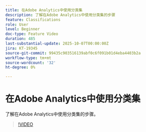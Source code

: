 ```yaml
---
title: 在Adobe Analytics中使用分类集
description: 了解在Adobe Analytics中使用分类集的步骤
feature: Classifications
role: User
level: Beginner
doc-type: Feature Video
duration: 485
last-substantial-update: 2025-10-07T00:00:00Z
jira: KT-19345
source-git-commit: 99435c903516139abf0c6f091b01d4eba4403b2a
workflow-type: tm+mt
source-wordcount: '32'
ht-degree: 0%

---
```



# 在Adobe Analytics中使用分类集

了解在Adobe Analytics中使用分类集的步骤。

>[!VIDEO](https://video.tv.adobe.com/v/3475580/?learn=on&enablevpops)
